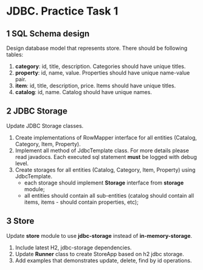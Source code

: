JDBC. Practice Task 1
===============

1 SQL Schema design
-------------------

Design database model that represents store. 
There should be following tables:

1. **category**: id, title, description. Categories should have unique titles.
2. **property**: id, name, value. Properties should have unique name-value pair.
3. **item**: id, title, description, price. Items should have unique titles.
4. **catalog**: id, name. Catalog should have unique names.

2 JDBC Storage
------------

Update JDBC Storage classes.

 1. Create implementations of RowMapper interface for all entities (Catalog, Category, Item, Property).
 2. Implement all method of JdbcTemplate class. For more details please read javadocs. Each executed sql statement **must** be logged with debug level. 
 3. Create storages for all entities (Catalog, Category, Item, Property) using JdbcTemplate. 
    * each storage should implement **Storage** interface from **storage** module;
    * all entities should contain all sub-entities (catalog should contain all items, items - should contain properties, etc);

3 Store
-------

Update **store** module to use **jdbc-storage** instead of **in-memory-storage**. 

 1. Include latest H2, jdbc-storage dependencies.
 2. Update **Runner** class to create StoreApp based on h2 jdbc storage.  
 3. Add examples that demonstrates update, delete, find by id operations.
